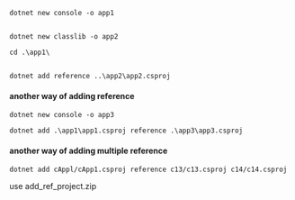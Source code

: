 
```
dotnet new console -o app1


dotnet new classlib -o app2

cd .\app1\
 
 
dotnet add reference ..\app2\app2.csproj

```

#### another way of adding reference
```
dotnet new console -o app3

dotnet add .\app1\app1.csproj reference .\app3\app3.csproj

```

#### another way of adding multiple reference
```
dotnet add cAppl/cApp1.csproj reference c13/c13.csproj c14/c14.csproj

```

use add_ref_project.zip
